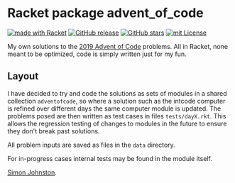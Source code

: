# Racket package advent_of_code

[![made with Racket](https://img.shields.io/badge/made%20with-Racket-9F1D20)](https://racket-lang.org/)
[![GitHub release](https://img.shields.io/github/release/johnstonskj/advent_of_code_2019.svg?style=flat-square)](https://github.com/johnstonskj/advent_of_code_2019/releases)
[![GitHub stars](https://img.shields.io/github/stars/johnstonskj/advent_of_code_2019.svg)](https://github.com/johnstonskj/advent_of_code_2019/stargazers)
[![mit License](https://img.shields.io/badge/license-mit-118811.svg)](https://johnstonskj.mit-license.org/)

My own solutions to the [2019 Advent of Code](https://adventofcode.com/2019)
problems. All in Racket, none meant to be optimized, code is simply written
just for my fun.

## Layout

I have decided to try and code the solutions as sets of modules in a shared
collection `adventofcode`, so where a solution such as the intcode computer
is refined over different days the same computer module is updated. The 
problems posed are then written as test cases in files `tests/dayX.rkt`.
This allows the regression testing of changes to modules in the future to
ensure they don't break past solutions.

All problem inputs are saved as files in the `data` directory.

For in-progress cases internal tests may be found in the module itself.

[Simon Johnston](mailto:johnstonskj@gmail.com).